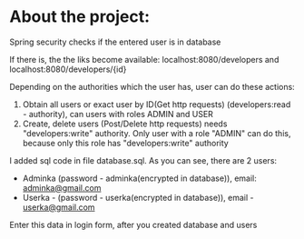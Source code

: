 # About the project:
Spring security checks if the entered user is in database

If there is, the the liks become available:
localhost:8080/developers and localhost:8080/developers/{id}

Depending on the authorities which the user has, user can do these actions:
1. Obtain all users or exact user by ID(Get http requests) (developers:read - authority), can users with roles ADMIN and USER
2. Create, delete users (Post/Delete http requests) needs "developers:write" authority. Only user with a role "ADMIN" can do this, because only this role has "developers:write" authority

I added sql code in file database.sql. As you can see, there are 2 users:
* Adminka (password - adminka(encrypted in database)), email: adminka@gmail.com
* Userka - (password - userka(encrypted in database)), email - userka@gmail.com

Enter this data in login form, after you created database and users
